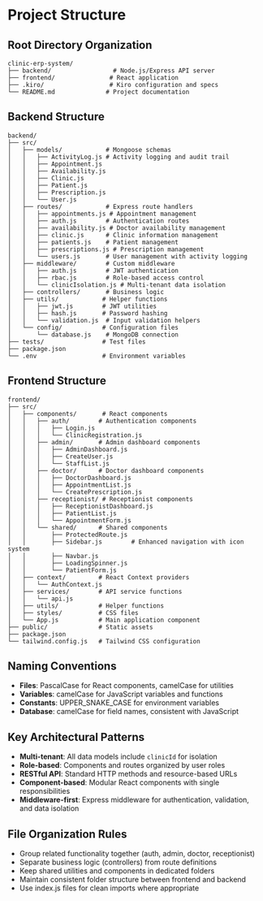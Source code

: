 # Project Structure

## Root Directory Organization
```
clinic-erp-system/
├── backend/                 # Node.js/Express API server
├── frontend/               # React application
├── .kiro/                  # Kiro configuration and specs
└── README.md              # Project documentation
```

## Backend Structure
```
backend/
├── src/
│   ├── models/            # Mongoose schemas
│   │   ├── ActivityLog.js # Activity logging and audit trail
│   │   ├── Appointment.js
│   │   ├── Availability.js
│   │   ├── Clinic.js
│   │   ├── Patient.js
│   │   ├── Prescription.js
│   │   └── User.js
│   ├── routes/            # Express route handlers
│   │   ├── appointments.js # Appointment management
│   │   ├── auth.js        # Authentication routes
│   │   ├── availability.js # Doctor availability management
│   │   ├── clinic.js      # Clinic information management
│   │   ├── patients.js    # Patient management
│   │   ├── prescriptions.js # Prescription management
│   │   └── users.js       # User management with activity logging
│   ├── middleware/        # Custom middleware
│   │   ├── auth.js        # JWT authentication
│   │   ├── rbac.js        # Role-based access control
│   │   └── clinicIsolation.js # Multi-tenant data isolation
│   ├── controllers/       # Business logic
│   ├── utils/            # Helper functions
│   │   ├── jwt.js        # JWT utilities
│   │   ├── hash.js       # Password hashing
│   │   └── validation.js  # Input validation helpers
│   └── config/           # Configuration files
│       └── database.js    # MongoDB connection
├── tests/                # Test files
├── package.json
└── .env                  # Environment variables
```

## Frontend Structure
```
frontend/
├── src/
│   ├── components/       # React components
│   │   ├── auth/        # Authentication components
│   │   │   ├── Login.js
│   │   │   └── ClinicRegistration.js
│   │   ├── admin/       # Admin dashboard components
│   │   │   ├── AdminDashboard.js
│   │   │   ├── CreateUser.js
│   │   │   └── StaffList.js
│   │   ├── doctor/      # Doctor dashboard components
│   │   │   ├── DoctorDashboard.js
│   │   │   ├── AppointmentList.js
│   │   │   └── CreatePrescription.js
│   │   ├── receptionist/ # Receptionist components
│   │   │   ├── ReceptionistDashboard.js
│   │   │   ├── PatientList.js
│   │   │   └── AppointmentForm.js
│   │   └── shared/      # Shared components
│   │       ├── ProtectedRoute.js
│   │       ├── Sidebar.js        # Enhanced navigation with icon system
│   │       ├── Navbar.js
│   │       ├── LoadingSpinner.js
│   │       └── PatientForm.js
│   ├── context/         # React Context providers
│   │   └── AuthContext.js
│   ├── services/        # API service functions
│   │   └── api.js
│   ├── utils/           # Helper functions
│   ├── styles/          # CSS files
│   └── App.js           # Main application component
├── public/              # Static assets
├── package.json
└── tailwind.config.js   # Tailwind CSS configuration
```

## Naming Conventions
- **Files**: PascalCase for React components, camelCase for utilities
- **Variables**: camelCase for JavaScript variables and functions
- **Constants**: UPPER_SNAKE_CASE for environment variables
- **Database**: camelCase for field names, consistent with JavaScript

## Key Architectural Patterns
- **Multi-tenant**: All data models include `clinicId` for isolation
- **Role-based**: Components and routes organized by user roles
- **RESTful API**: Standard HTTP methods and resource-based URLs
- **Component-based**: Modular React components with single responsibilities
- **Middleware-first**: Express middleware for authentication, validation, and data isolation

## File Organization Rules
- Group related functionality together (auth, admin, doctor, receptionist)
- Separate business logic (controllers) from route definitions
- Keep shared utilities and components in dedicated folders
- Maintain consistent folder structure between frontend and backend
- Use index.js files for clean imports where appropriate
